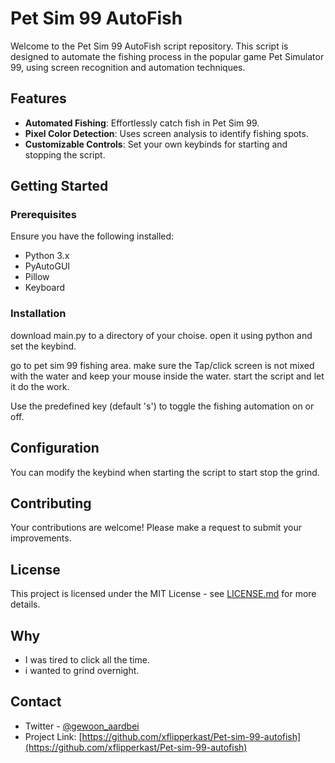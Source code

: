 # Pet Sim 99 AutoFish

Welcome to the Pet Sim 99 AutoFish script repository. This script is designed to automate the fishing process in the popular game Pet Simulator 99, using screen recognition and automation techniques.

## Features

- **Automated Fishing**: Effortlessly catch fish in Pet Sim 99.
- **Pixel Color Detection**: Uses screen analysis to identify fishing spots.
- **Customizable Controls**: Set your own keybinds for starting and stopping the script.

## Getting Started

### Prerequisites

Ensure you have the following installed:
- Python 3.x
- PyAutoGUI
- Pillow
- Keyboard

### Installation
download main.py to a directory of your choise. open it using python
and set the keybind.

go to pet sim 99 fishing area.
make sure the Tap/click screen is not mixed with the water and keep your mouse inside the water. start the script and let it do the work.

Use the predefined key (default 's') to toggle the fishing automation on or off.

## Configuration

You can modify the keybind when starting the script to start stop the grind.

## Contributing

Your contributions are welcome! Please make a request to submit your improvements.

## License

This project is licensed under the MIT License - see [LICENSE.md](LICENSE.md) for more details.

## Why

- I was tired to click all the time.
- i wanted to grind overnight.

## Contact

- Twitter - [@gewoon_aardbei](https://twitter.com/@gewoon_aardbei)
- Project Link: [https://github.com/xflipperkast/Pet-sim-99-autofish](https://github.com/xflipperkast/Pet-sim-99-autofish)
